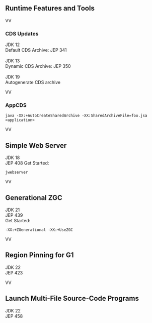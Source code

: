 ## Runtime Features and Tools

VV

### CDS Updates
JDK 12<br/>
Default CDS Archive: JEP 341<br/>
<br/>
JDK 13 <br/>
Dynamic CDS Archive: JEP 350 <br/>
<br/>
JDK 19 <br/>
Autogenerate CDS archive <br/>

VV

### AppCDS

```
java -XX:+AutoCreateSharedArchive -XX:SharedArchiveFile=foo.jsa <application> 
```
VV

## Simple Web Server

JDK 18 <br/>
JEP 408
Get Started:

```
jwebserver
```


VV

## Generational ZGC 

JDK 21 <br/>
JEP 439
<br/>
Get Started:

```
-XX:+ZGenerational -XX:+UseZGC
```

VV

## Region Pinning for G1

JDK 22 <br/>
JEP 423
<br/>

VV

## Launch Multi-File Source-Code Programs

JDK 22 <br/>
JEP 458

